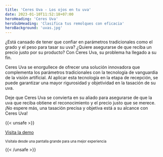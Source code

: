 ```yaml
---
title: 'Ceres Uva - Los ojos en tu uva'
date: 2023-01-10T11:52:18+07:00
heroHeading: 'Ceres Uva'
heroSubHeading: 'Clasifica tus remolques con eficacia'
heroBackground: 'uvas.jpg'
---
```



¿Está cansado de tener que confiar en parámetros tradicionales como el grado y el peso para tasar su uva? ¿Quiere asegurarse de que reciba un precio justo por su producto? Con Ceres Uva, su problema ha llegado a su fin.

Ceres Uva se enorgullece de ofrecer una solución innovadora que complementa los parámetros tradicionales con la tecnología de vanguardia de la visión artificial. Al aplicar esta tecnología en la etapa de recepción, se puede garantizar una mayor rigurosidad y objetividad en la tasación de su uva.

Deje que Ceres Uva se convierta en su aliado para asegurarse de que la uva que reciba obtiene el reconocimiento y el precio justo que se merece. ¡No espere más, una tasación precisa y objetiva está a su alcance con Ceres Uva!


{{< unsafe >}}
<style>
@media screen and (max-width: 1024px) {
        .button {
            cursor: not-allowed;
            pointer-events: none;
        }
        .disabled {
            display: block !important;
            font-size: 80%;
        }
}

</style>
<a class="button" href="https://demo.ceresia.vision/" style="margin-top:40px">Visita la demo</a>
<p style="display: none" class="disabled" >Visitala desde una pantalla grande para una mejor experiencia</p>
{{< /unsafe >}}

